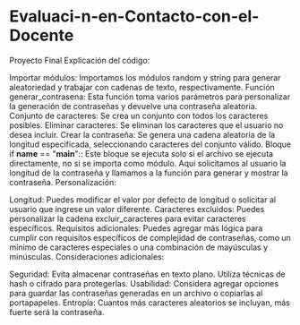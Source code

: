 # Evaluaci-n-en-Contacto-con-el-Docente
Proyecto Final
Explicación del código:

Importar módulos: Importamos los módulos random y string para generar aleatoriedad y trabajar con cadenas de texto, respectivamente.
Función generar_contrasena: Esta función toma varios parámetros para personalizar la generación de contraseñas y devuelve una contraseña aleatoria.
Conjunto de caracteres: Se crea un conjunto con todos los caracteres posibles.
Eliminar caracteres: Se eliminan los caracteres que el usuario no desea incluir.
Crear la contraseña: Se genera una cadena aleatoria de la longitud especificada, seleccionando caracteres del conjunto válido.
Bloque if __name__ == "__main__":: Este bloque se ejecuta solo si el archivo se ejecuta directamente, no si se importa como módulo. Aquí solicitamos al usuario la longitud de la contraseña y llamamos a la función para generar y mostrar la contraseña.
Personalización:

Longitud: Puedes modificar el valor por defecto de longitud o solicitar al usuario que ingrese un valor diferente.
Caracteres excluidos: Puedes personalizar la cadena excluir_caracteres para evitar caracteres específicos.
Requisitos adicionales: Puedes agregar más lógica para cumplir con requisitos específicos de complejidad de contraseñas, como un mínimo de caracteres especiales o una combinación de mayúsculas y minúsculas.
Consideraciones adicionales:

Seguridad: Evita almacenar contraseñas en texto plano. Utiliza técnicas de hash o cifrado para protegerlas.
Usabilidad: Considera agregar opciones para guardar las contraseñas generadas en un archivo o copiarlas al portapapeles.
Entropía: Cuantos más caracteres aleatorios se incluyan, más fuerte será la contraseña.
